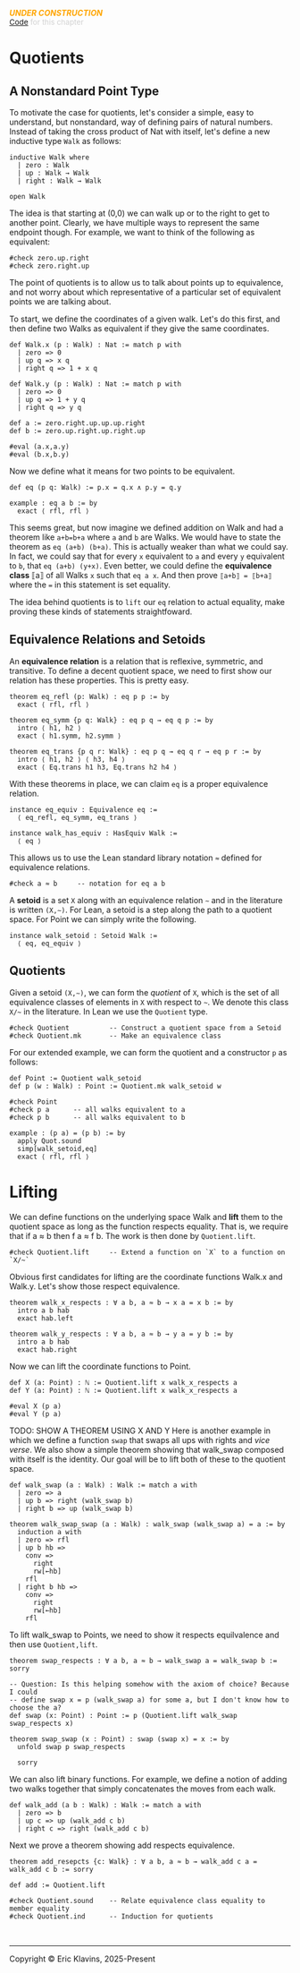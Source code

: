 <span style='color: orange'>***UNDER CONSTRUCTION***</span><br>
<span style='color: lightgray; font-size: 10pt'><a href='https://github.com/klavins/LeanBook/blob/main/main/../LeanBook/Chapters/Quotients.lean'>Code</a> for this chapter</span>
 # Quotients

## A Nonstandard Point Type

To motivate the case for quotients, let's consider a simple, easy to understand, but nonstandard, way of defining pairs of natural numbers. Instead of taking the cross product of Nat with itself, let's define a new inductive type `Walk` as follows: 
```lean
inductive Walk where
  | zero : Walk
  | up : Walk → Walk
  | right : Walk → Walk

open Walk
```
 The idea is that starting at (0,0) we can walk up or to the right to get to another point. Clearly, we have multiple ways to represent the same endpoint though. For example, we want to think of the following as equivalent: 
```lean
#check zero.up.right
#check zero.right.up
```
 The point of quotients is to allow us to talk about points up to equivalence, and not worry about which representative of a particular set of equivalent points we are talking about.

To start, we define the coordinates of a given walk. Let's do this first, and then define two Walks as equivalent if they give the same coordinates. 
```lean
def Walk.x (p : Walk) : Nat := match p with
  | zero => 0
  | up q => x q
  | right q => 1 + x q

def Walk.y (p : Walk) : Nat := match p with
  | zero => 0
  | up q => 1 + y q
  | right q => y q

def a := zero.right.up.up.up.right
def b := zero.up.right.up.right.up

#eval (a.x,a.y)
#eval (b.x,b.y)
```
 Now we define what it means for two points to be equivalent. 
```lean
def eq (p q: Walk) := p.x = q.x ∧ p.y = q.y

example : eq a b := by
  exact ⟨ rfl, rfl ⟩
```
 This seems great, but now imagine we defined addition on Walk and had a theorem like `a+b=b+a` where `a` and `b` are Walks. We would have to state the theorem as `eq (a+b) (b+a)`. This is actually weaker than what we could say. In fact, we could say that for every `x` equivalent to  `a` and every `y` equivalent to `b`, that `eq (a+b) (y+x)`. Even better, we could define the **equivalence class** ⟦a⟧ of all Walks `x` such that `eq a x`. And then prove `⟦a+b⟧ = ⟦b+a⟧` where the `=` in this statement is set equality.

The idea behind quotients is to `lift` our `eq` relation to actual equality, make proving these kinds of statements straightfoward.

## Equivalence Relations and Setoids

An **equivalence relation** is a relation that is reflexive, symmetric, and transitive. To define a decent quotient space, we need to first show our relation has these properties. This is pretty easy. 
```lean
theorem eq_refl (p: Walk) : eq p p := by
  exact ⟨ rfl, rfl ⟩

theorem eq_symm {p q: Walk} : eq p q → eq q p := by
  intro ⟨ h1, h2 ⟩
  exact ⟨ h1.symm, h2.symm ⟩

theorem eq_trans {p q r: Walk} : eq p q → eq q r → eq p r := by
  intro ⟨ h1, h2 ⟩ ⟨ h3, h4 ⟩
  exact ⟨ Eq.trans h1 h3, Eq.trans h2 h4 ⟩
```
 With these theorems in place, we can claim `eq` is a proper equivalence relation. 
```lean
instance eq_equiv : Equivalence eq :=
  ⟨ eq_refl, eq_symm, eq_trans ⟩

instance walk_has_equiv : HasEquiv Walk :=
  ⟨ eq ⟩
```
 This allows us to use the Lean standard library notation `≈` defined for equivalence relations. 
```lean
#check a ≈ b     -- notation for eq a b
```
 A **setoid** is a set `X` along with an equivalence relation `∼` and in the literature is written `(X,∼)`. For Lean, a setoid is a step along the path to a quotient space. For Point we can simply write the following. 
```lean
instance walk_setoid : Setoid Walk :=
  ⟨ eq, eq_equiv ⟩
```
 ## Quotients

Given a setoid `(X,∼)`, we can form the *quotient* of `X`, which is the set of all equivalence classes of elements in `X` with respect to `~`. We denote this class `X/~` in the literature. In Lean we use the `Quotient` type.  
```lean
#check Quotient          -- Construct a quotient space from a Setoid
#check Quotient.mk       -- Make an equivalence class
```
 For our extended example, we can form the quotient and a constructor `p` as follows: 
```lean
def Point := Quotient walk_setoid
def p (w : Walk) : Point := Quotient.mk walk_setoid w

#check Point
#check p a      -- all walks equivalent to a
#check p b      -- all walks equivalent to b

example : (p a) = (p b) := by
  apply Quot.sound
  simp[walk_setoid,eq]
  exact ⟨ rfl, rfl ⟩
```
 # Lifting

We can define functions on the underlying space Walk and **lift** them to the quotient space as long as the function respects equality. That is, we require that if a ≈ b then f a ≈ f b. The work is then done by `Quotient.lift`.
```lean
#check Quotient.lift     -- Extend a function on `X` to a function on `X/~`
```
 Obvious first candidates for lifting are the coordinate functions Walk.x and Walk.y. Let's show those respect equivalence. 
```lean
theorem walk_x_respects : ∀ a b, a ≈ b → x a = x b := by
  intro a b hab
  exact hab.left

theorem walk_y_respects : ∀ a b, a ≈ b → y a = y b := by
  intro a b hab
  exact hab.right
```
 Now we can lift the coordinate functions to Point. 
```lean
def X (a: Point) : ℕ := Quotient.lift x walk_x_respects a
def Y (a: Point) : ℕ := Quotient.lift x walk_x_respects a

#eval X (p a)
#eval Y (p a)
```
 TODO: SHOW A THEOREM USING X AND Y
 Here is another example in which we define a function `swap` that swaps all ups with rights and _vice verse_. We also show a simple theorem showing that walk_swap composed with itself is the identity. Our goal will be to lift both of these to the quotient space. 
```lean
def walk_swap (a : Walk) : Walk := match a with
  | zero => a
  | up b => right (walk_swap b)
  | right b => up (walk_swap b)

theorem walk_swap_swap (a : Walk) : walk_swap (walk_swap a) = a := by
  induction a with
  | zero => rfl
  | up b hb =>
    conv =>
      right
      rw[←hb]
    rfl
  | right b hb =>
    conv =>
      right
      rw[←hb]
    rfl
```
 To lift walk_swap to Points, we need to show it respects equilvalence and then use `Quotient,lift`. 
```lean
theorem swap_respects : ∀ a b, a ≈ b → walk_swap a = walk_swap b := sorry

-- Question: Is this helping somehow with the axiom of choice? Because I could
-- define swap x = p (walk_swap a) for some a, but I don't know how to choose the a?
def swap (x: Point) : Point := p (Quotient.lift walk_swap swap_respects x)

theorem swap_swap (x : Point) : swap (swap x) = x := by
  unfold swap p swap_respects

  sorry
```
 We can also lift binary functions. For example, we define a notion of adding two walks together that simply concatenates the moves from each walk.  
```lean
def walk_add (a b : Walk) : Walk := match a with
  | zero => b
  | up c => up (walk_add c b)
  | right c => right (walk_add c b)
```
 Next we prove a theorem showing add respects equivalence. 
```lean
theorem add_resepcts {c: Walk} : ∀ a b, a ≈ b → walk_add c a = walk_add c b := sorry

def add := Quotient.lift

#check Quotient.sound    -- Relate equivalence class equality to member equality
#check Quotient.ind      -- Induction for quotients
```

<div style='height=50px'>&nbsp;</div><hr>
Copyright © Eric Klavins, 2025-Present
